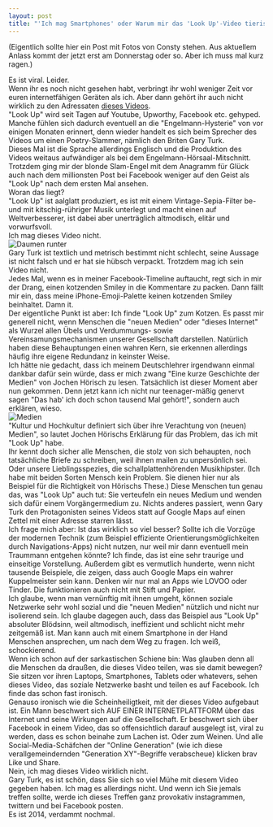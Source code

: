 ```yaml
---
layout: post
title: "'Ich mag Smartphones' oder Warum mir das 'Look Up'-Video tierisch auf die Eierstöcke geht"
---
```


(Eigentlich sollte hier ein Post mit Fotos von Consty stehen. Aus aktuellem Anlass kommt der jetzt erst am Donnerstag oder so. Aber ich muss mal kurz ragen.)  

Es ist viral. Leider.  
Wenn ihr es noch nicht gesehen habt, verbringt ihr wohl weniger Zeit vor euren internetfähigen Geräten als ich. Aber dann gehört ihr auch nicht wirklich zu den Adressaten [dieses Videos](https://www.youtube.com/watch?v=Z7dLU6fk9QY).  
"Look Up" wird seit Tagen auf Youtube, Upworthy, Facebook etc. gehyped. Manche fühlen sich dadurch eventuell an die "Engelmann-Hysterie" von vor einigen Monaten erinnert, denn wieder handelt es sich beim Sprecher des Videos um einen Poetry-Slammer, nämlich den Briten Gary Turk.  
Dieses Mal ist die Sprache allerdings Englisch und die Produktion des Videos weitaus aufwändiger als bei dem Engelmann-Hörsaal-Mitschnitt. Trotzdem ging mir der blonde Slam-Engel mit dem Anagramm für Glück auch nach dem millionsten Post bei Facebook weniger auf den Geist als "Look Up" nach dem ersten Mal ansehen.  
Woran das liegt?  
"Look Up" ist aalglatt produziert, es ist mit einem Vintage-Sepia-Filter be- und mit kitschig-rühriger Musik unterlegt und macht einen auf Weltverbesserer, ist dabei aber unerträglich altmodisch, elitär und vorwurfsvoll.  
Ich mag dieses Video nicht.  
![Daumen runter](https://farm8.staticflickr.com/7457/13935832059_9e97075d97_c.jpg)  
Gary Turk ist textlich und metrisch bestimmt nicht schlecht, seine Aussage ist nicht falsch und er hat sie hübsch verpackt. Trotzdem mag ich sein Video nicht.  
Jedes Mal, wenn es in meiner Facebook-Timeline auftaucht, regt sich in mir der Drang, einen kotzenden Smiley in die Kommentare zu packen. Dann fällt mir ein, dass meine iPhone-Emoji-Palette keinen kotzenden Smiley beinhaltet. Damn it.  
Der eigentliche Punkt ist aber: Ich finde "Look Up" zum Kotzen. Es passt mir generell nicht, wenn Menschen die "neuen Medien" oder "dieses Internet" als Wurzel allen Übels und Verdummungs- sowie Vereinsamungsmechanismen unserer Gesellschaft darstellen. Natürlich haben diese Behauptungen einen wahren Kern, sie erkennen allerdings häufig ihre eigene Redundanz in keinster Weise.   
Ich hätte nie gedacht, dass ich meinem Deutschlehrer irgendwann einmal dankbar dafür sein würde, dass er mich zwang "Eine kurze Geschichte der Medien" von Jochen Hörisch zu lesen. Tatsächlich ist dieser Moment aber nun gekommen. Denn jetzt kann ich nicht nur teenager-mäßig genervt sagen "Das hab' ich doch schon tausend Mal gehört!", sondern auch erklären, wieso.  
![Medien](https://farm8.staticflickr.com/7308/14119471872_42bd9748c3_c.jpg)  
"Kultur und Hochkultur definiert sich über ihre Verachtung von (neuen) Medien", so lautet Jochen Hörischs Erklärung für das Problem, das ich mit "Look Up" habe.  
Ihr kennt doch sicher alle Menschen, die stolz von sich behaupten, noch tatsächliche Briefe zu schreiben, weil ihnen mailen zu unpersönlich sei. Oder unsere Lieblingsspezies, die schallplattenhörenden Musikhipster. (Ich habe mit beiden Sorten Mensch kein Problem. Sie dienen hier nur als Beispiel für die Richtigkeit von Hörischs These.) Diese Menschen tun genau das, was "Look Up" auch tut: Sie verteufeln ein neues Medium und wenden sich dafür einem Vorgängermedium zu. Nichts anderes passiert, wenn Gary Turk den Protagonisten seines Videos statt auf Google Maps auf einen Zettel mit einer Adresse starren lässt.  
Ich frage mich aber: Ist das wirklich so viel besser? Sollte ich die Vorzüge der modernen Technik (zum Beispiel effiziente Orientierungsmöglichkeiten durch Navigations-Apps) nicht nutzen, nur weil mir dann eventuell mein Traummann entgehen könnte? Ich finde, das ist eine sehr traurige und einseitige Vorstellung. Außerdem gibt es vermutlich hunderte, wenn nicht tausende Beispiele, die zeigen, dass auch Google Maps ein wahrer Kuppelmeister sein kann. Denken wir nur mal an Apps wie LOVOO oder Tinder. Die funktionieren auch nicht mit Stift und Papier.  
Ich glaube, wenn man vernünftig mit ihnen umgeht, können soziale Netzwerke sehr wohl sozial und die "neuen Medien" nützlich und nicht nur isolierend sein. Ich glaube dagegen auch, dass das Beispiel aus "Look Up" absoluter Blödsinn, weil altmodisch, ineffizient und schlicht nicht mehr zeitgemäß ist. Man kann auch mit einem Smartphone in der Hand Menschen ansprechen, um nach dem Weg zu fragen. Ich weiß, schockierend.  
Wenn ich schon auf der sarkastischen Schiene bin: Was glauben denn all die Menschen da draußen, die dieses Video teilen, was sie damit bewegen? Sie sitzen vor ihren Laptops, Smartphones, Tablets oder whatevers, sehen dieses Video, das soziale Netzwerke basht und teilen es auf Facebook. Ich finde das schon fast ironisch.  
Genauso ironisch wie die Scheinheiligtkeit, mit der dieses Video aufgebaut ist. Ein Mann beschwert sich AUF EINER INTERNETPLATTFORM über das Internet und seine Wirkungen auf die Gesellschaft. Er beschwert sich über Facebook in einem Video, das so offensichtlich darauf ausgelegt ist, viral zu werden, dass es schon beinahe zum Lachen ist. Oder zum Weinen. Und alle Social-Media-Schäfchen der "Online Generation" (wie ich diese verallgemeindernden "Generation XY"-Begriffe verabscheue) klicken brav Like und Share.  
Nein, ich mag dieses Video wirklich nicht.  
Gary Turk, es ist schön, dass Sie sich so viel Mühe mit diesem Video gegeben haben. Ich mag es allerdings nicht. Und wenn ich Sie jemals treffen sollte, werde ich dieses Treffen ganz provokativ instagrammen, twittern und bei Facebook posten.  
Es ist 2014, verdammt nochmal.
